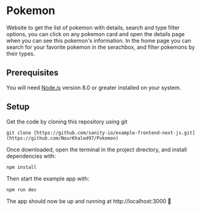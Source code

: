 # Pokemon
Website to get the list of pokemon with details, search and type filter options, you can click on any pokemon card and open the details page when you can see this pokemon's information.
In the home page you can search for your favorite pokemon in the serachbox, and filter pokemons by their types.

## Prerequisites

You will need [Node.js](https://nodejs.org) version 8.0 or greater installed on your system.

## Setup

Get the code by cloning this repository using git

```
git clone [https://github.com/sanity-io/example-frontend-next-js.git](https://github.com/NourKhaled97/Pokemon)
```

Once downloaded, open the terminal in the project directory, and install dependencies with:

```
npm install
```

Then start the example app with:

```
npm run dev
```

The app should now be up and running at http://localhost:3000 🚀
